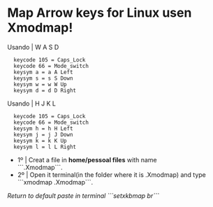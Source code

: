 # Map Arrow keys for Linux  usen Xmodmap!



<section>

  Usando | W A S D
```
  keycode 105 = Caps_Lock
  keycode 66 = Mode_switch  
  keysym a = a A Left
  keysym s = s S Down
  keysym w = w W Up
  keysym d = d D Right
```  
  Usando | H J K L
```
  keycode 105 = Caps_Lock
  keycode 66 = Mode_switch  
  keysym h = h H Left
  keysym j = j J Down
  keysym k = k K Up
  keysym l = l L Right
```
<ul>
  <li>1º | Creat a file in <b>home/pessoal files</b> with name</li> ```.Xmodmap```.

  <li>2º | Open it terminal(in the folder where it is .Xmodmap) and type</li> ```xmodmap .Xmodmap```.
</ul>

<p><i>Return to default paste in terminal ```setxkbmap br```</i></p>
  
</section>
